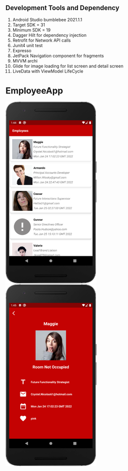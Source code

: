 ## Development Tools and Dependency

1. Android Studio bumblebee 2021.1.1
2. Target SDK = 31
3. Minimum SDK = 19
4. Dagger Hilt for dependency injection
5. Retrofit for Network API calls 
6. Junit4 unit test 
7. Expresso 
8. JetPack Navigation component for fragments
9. MVVM archi
10. Glide for image loading for list screen and detail screen
11. LiveData with ViewModel LifeCycle

# EmployeeApp
<img src="screen1.png" width="300" height="600"><img src="screen2.png" width="300" height="600">
